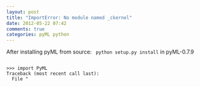 ```yaml
---
layout: post
title: "ImportError: No module named _ckernel"
date: 2012-05-22 07:42
comments: true
categories: pyML python
---
```


After installing pyML from source: ``` python setup.py install``` in pyML-0.7.9 

```

>>> import PyML
Traceback (most recent call last):
  File "

